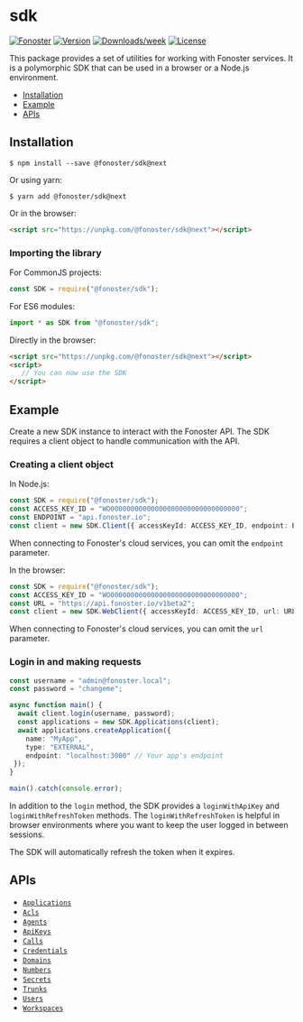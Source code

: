 sdk
=================

[![Fonoster](https://img.shields.io/badge/fonoster-sdk-brightgreen.svg)](https://fonoster.com)
[![Version](https://img.shields.io/npm/v/@fonoster/sdk.svg)](https://npmjs.org/package/@fonoster/sdk)
[![Downloads/week](https://img.shields.io/npm/dw/@fonoster/sdk.svg)](https://npmjs.org/package/@fonoster/sdk)
[![License](https://img.shields.io/npm/l/@fonoster/sdk.svg)](https://github.com/fonoster/fonoster/blob/main/package.json)

This package provides a set of utilities for working with Fonoster services. It is a polymorphic SDK that can be used in a browser or a Node.js environment.

* [Installation](#installation)
* [Example](#example)
* [APIs](#apis)

## Installation

```sh-session
$ npm install --save @fonoster/sdk@next
```

Or using yarn:

```sh-session
$ yarn add @fonoster/sdk@next
```

Or in the browser:

```html
<script src="https://unpkg.com/@fonoster/sdk@next"></script>
```

### Importing the library

For CommonJS projects:

```typescript
const SDK = require("@fonoster/sdk");
```

For ES6 modules:

```typescript
import * as SDK from "@fonoster/sdk";
```

Directly in the browser:

```html
<script src="https://unpkg.com/@fonoster/sdk@next"></script>
<script>
   // You can now use the SDK
</script>
```

## Example

Create a new SDK instance to interact with the Fonoster API. The SDK requires a client object to handle communication with the API.

### Creating a client object

In Node.js:

```typescript
const SDK = require("@fonoster/sdk");
const ACCESS_KEY_ID = "WO00000000000000000000000000000000";
const ENDPOINT = "api.fonoster.io";
const client = new SDK.Client({ accessKeyId: ACCESS_KEY_ID, endpoint: ENDPOINT });
```

When connecting to Fonoster's cloud services, you can omit the `endpoint` parameter.

In the browser:

```typescript
const SDK = require("@fonoster/sdk");
const ACCESS_KEY_ID = "WO00000000000000000000000000000000";
const URL = "https://api.fonoster.io/v1beta2";
const client = new SDK.WebClient({ accessKeyId: ACCESS_KEY_ID, url: URL });
```

When connecting to Fonoster's cloud services, you can omit the `url` parameter.

### Login in and making requests

```typescript
const username = "admin@fonoster.local";
const password = "changeme";

async function main() {
  await client.login(username, password);
  const applications = new SDK.Applications(client);
  await applications.createApplication({
    name: "MyApp",
    type: "EXTERNAL",
    endpoint: "localhost:3000" // Your app's endpoint
 });
}

main().catch(console.error);
```

In addition to the `login` method, the SDK provides a `loginWithApiKey` and `loginWithRefreshToken` methods. The `loginWithRefreshToken` is helpful in browser environments where you want to keep the user logged in between sessions.

The SDK will automatically refresh the token when it expires.

## APIs

* [`Applications`](#Applications)
* [`Acls`](#Acls)
* [`Agents`](#Agents)
* [`ApiKeys`](#ApiKeys)
* [`Calls`](#Calls)
* [`Credentials`](#Credentials)
* [`Domains`](#Domains)
* [`Numbers`](#Numbers)
* [`Secrets`](#Secrets)
* [`Trunks`](#Trunks)
* [`Users`](#Users)
* [`Workspaces`](#Workspaces)
